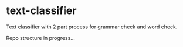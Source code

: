 # text-classifier

Text classifier with 2 part process for grammar check and word check.

Repo structure in progress...
